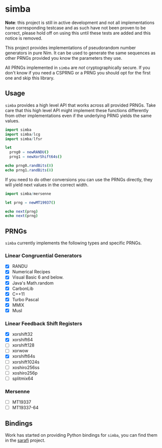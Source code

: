 # simba

**Note**: this project is still in active development and not all implementations
have corresponding testcase and as such have not been proven to be correct,
please hold off on using this until these tests are added and this notice is
removed.

This project provides implementations of pseudorandom number generators in pure
Nim. It can be used to generate the same sequences as other PRNGs provided you
know the parameters they use.

All PRNGs implemented in `simba` are *not* cryptographically secure. If you
don't know if you need a CSPRNG or a PRNG you should opt for the first one and
skip this library.

## Usage

`simba` provides a high level API that works across all provided PRNGs. Take
care that this high level API might implement these functions differently from
other implementations even if the underlying PRNG yields the same values.

```nim
import simba
import simba/lcg
import simba/lfsr

let
  prng0 = newRANDU()
  prng1 = newXorShift64s()

echo prng0.randBits(8)
echo prng1.randBits(8)
```

If you need to do other conversions you can use the PRNGs directly, they will
yield next values in the correct width.

```nim
import simba/mersenne

let prng = newMT19937()

echo next(prng)
echo next(prng)
```

## PRNGs

`simba` currently implements the following types and specific PRNGs. 

### Linear Congruential Generators

- [x] RANDU
- [x] Numerical Recipes
- [x] Visual Basic 6 and below.
- [x] Java's Math.random
- [x] CarbonLib
- [x] C++11
- [x] Turbo Pascal
- [x] MMIX
- [x] Musl

### Linear Feedback Shift Registers

- [x] xorshift32
- [x] xorshift64
- [ ] xorshift128
- [ ] xorwow
- [x] xorshift64s
- [ ] xorshift1024s
- [ ] xoshiro256ss
- [ ] xoshiro256p
- [ ] splitmix64

### Mersenne

- [ ] MT19337
- [ ] MT19337-64

## Bindings

Work has started on providing Python bindings for `simba`, you can find them in
the [sarafi](https://github.com/supakeen/sarafi) project.
